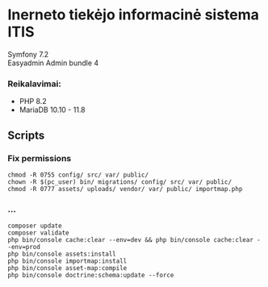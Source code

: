 # Inerneto tiekėjo informacinė sistema ITIS

Symfony 7.2  
Easyadmin Admin bundle 4

### Reikalavimai:  
* PHP 8.2  
* MariaDB 10.10 - 11.8

## Scripts
### Fix permissions
```shell
chmod -R 0755 config/ src/ var/ public/
chown -R $(pc_user) bin/ migrations/ config/ src/ var/ public/
chmod -R 0777 assets/ uploads/ vendor/ var/ public/ importmap.php
```

### ...
```shell
composer update
composer validate
php bin/console cache:clear --env=dev && php bin/console cache:clear --env=prod
php bin/console assets:install
php bin/console importmap:install
php bin/console asset-map:compile
php bin/console doctrine:schema:update --force
```

